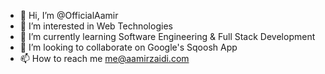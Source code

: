 - 👋 Hi, I’m @OfficialAamir
- 👀 I’m interested in Web Technologies
- 🌱 I’m currently learning Software Engineering & Full Stack Development
- 💞️ I’m looking to collaborate on Google's Sqoosh App
- 📫 How to reach me me@aamirzaidi.com

<!---
OfficialAamir/OfficialAamir is a ✨ special ✨ repository because its `README.md` (this file) appears on your GitHub profile.
You can click the Preview link to take a look at your changes.
--->

